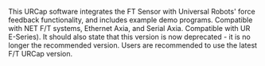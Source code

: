 This URCap software integrates the FT Sensor with Universal Robots' force feedback functionality, and includes example demo programs. Compatible with NET F/T systems, Ethernet Axia, and Serial Axia. Compatible with UR E-Series). It should also state that this version is now deprecated - it is no longer the recommended version. Users are recommended to use the latest F/T URCap version.